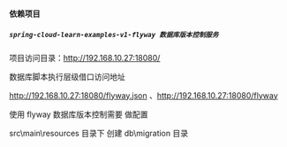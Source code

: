 #### 依赖项目

##### `spring-cloud-learn-examples-v1-flyway 数据库版本控制服务`

项目访问目录：http://192.168.10.27:18080/

数据库脚本执行层级借口访问地址

http://192.168.10.27:18080/flyway.json 、http://192.168.10.27:18080/flyway





使用 flyway 数据库版本控制需要 做配置

src\main\resources 目录下 创建  db\migration 目录 


